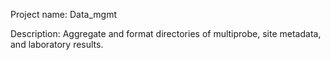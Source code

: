 Project name: Data_mgmt

Description: Aggregate and format directories of multiprobe, site metadata, and laboratory results.
